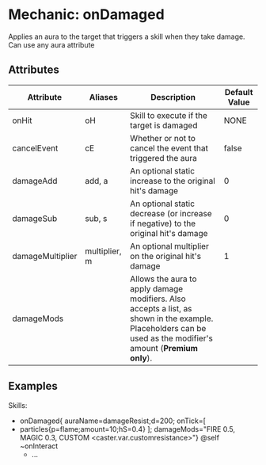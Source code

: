 Mechanic: onDamaged
===================

Applies an aura to the target that triggers a skill when they take
damage. Can use any aura attribute

Attributes
----------

| Attribute| Aliases   | Description   | Default Value |
|------------------|---------------|------------------------------------------------------------|---------------|
| onHit| oH| Skill to execute if the target is damaged  | NONE|
| cancelEvent  | cE| Whether or not to cancel the event that triggered the aura | false |
| damageAdd| add, a| An optional static increase to the original hit's damage | 0 |
| damageSub| sub, s| An optional static decrease (or increase if negative) to the original hit's damage | 0 |
| damageMultiplier | multiplier, m | An optional multiplier on the original hit's damage  | 1|
| damageMods   |   | Allows the aura to apply damage modifiers. Also accepts a list, as shown in the example. Placeholders can be used as the modifier's amount (**Premium only**). |  |

Examples
--------

  Skills:
  - onDamaged{
  auraName=damageResist;d=200;
  onTick=[
- particles{p=flame;amount=10;hS=0.4}
  ];
  damageMods="FIRE 0.5, MAGIC 0.3, CUSTOM <caster.var.customresistance>"} @self ~onInteract
  - ...